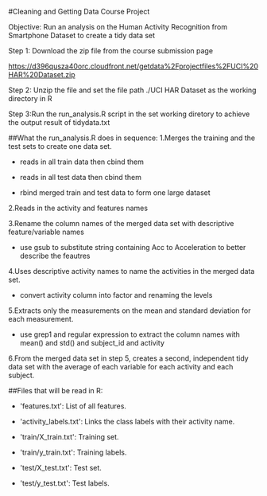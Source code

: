 #Cleaning and Getting Data Course Project

Objective: Run an analysis on the Human Activity Recognition from Smartphone Dataset to create a tidy data set

Step 1: Download the zip file from the course submission page 

https://d396qusza40orc.cloudfront.net/getdata%2Fprojectfiles%2FUCI%20HAR%20Dataset.zip 

Step 2: Unzip the file and set the file path ./UCI HAR Dataset as the working directory in R

Step 3:Run the run_analysis.R script in the set working diretory to achieve the output result of tidydata.txt

##What the run_analysis.R does in sequence:
1.Merges the training and the test sets to create one data set.

- reads in all train data then cbind them

- reads in all test data then cbind them

- rbind merged train and test data to form one large dataset

2.Reads in the activity and features names

3.Rename the column names of the merged data set with descriptive feature/variable names

- use gsub to substitute string containing Acc to Acceleration to better describe the feautres

4.Uses descriptive activity names to name the activities in the merged data set.

- convert activity column into factor and renaming the levels

5.Extracts only the measurements on the mean and standard deviation for each measurement. 

- use grep1 and regular expression to extract the column names with mean() and std() and subject_id and activity

6.From the merged data set in step 5, creates a second, independent tidy data set with the average of each variable for each activity and each subject.

##Files that will be read in R:
- 'features.txt': List of all features.

- 'activity_labels.txt': Links the class labels with their activity name.

- 'train/X_train.txt': Training set.

- 'train/y_train.txt': Training labels.

- 'test/X_test.txt': Test set.

- 'test/y_test.txt': Test labels.


